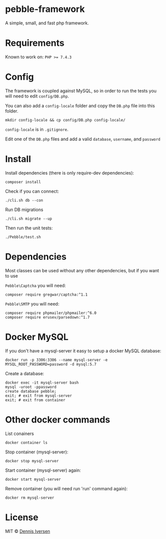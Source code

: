 # pebble-framework

A simple, small, and fast php framework. 

# Requirements

Known to work on:  `PHP >= 7.4.3`

# Config

The framework is coupled against MySQL, so in order to run the tests you will need to edit `config/DB.php`.

You can also add a `config-locale` folder and copy the `DB.php` file into this folder. 

    mkdir config-locale && cp config/DB.php config-locale/

`config-locale` is in `.gitignore`. 

Edit one of the `DB.php` files and add a valid `database`, `username`, and `password`

# Install

Install dependencies (there is only require-dev dependencies):

    composer install
    
Check if you can connect:

    ./cli.sh db --con

Run DB migrations

    ./cli.sh migrate --up

Then run the unit tests:

    ./Pebble/test.sh

# Dependencies

Most classes can be used without any other dependencies, but if you want to use

`Pebble\Captcha` you will need:

    composer require gregwar/captcha:^1.1

`Pebble\SMTP` you will need:

    composer require phpmailer/phpmailer:^6.0
    composer require erusev/parsedown:^1.7

# Docker MySQL

If you don't have a mysql-server it easy to setup a docker MySQL database:

    docker run -p 3306:3306 --name mysql-server -e MYSQL_ROOT_PASSWORD=password -d mysql:5.7

Create a database:

    docker exec -it mysql-server bash
    mysql -uroot -ppassword
    create database pebble;
    exit; # exit from mysql-server 
    exit; # exit from container

# Other docker commands

List conainers 

    docker container ls

Stop container (mysql-server):

    docker stop mysql-server

Start container (mysql-server) again:

    docker start mysql-server

Remove container (you will need run 'run' command again):

    docker rm mysql-server

# License

MIT © [Dennis Iversen](https://github.com/diversen)
